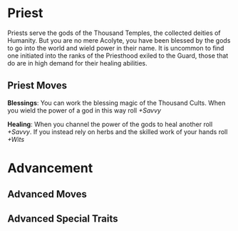 # Priest
Priests serve the gods of the Thousand Temples, the collected deities of Humanity. But you are no mere Acolyte, you have been blessed by the gods to go into the world and wield power in their name. It is uncommon to find one initiated into the ranks of the Priesthood exiled to the Guard, those that do are in high demand for their healing abilities.

## Priest Moves
**Blessings**: You can work the blessing magic of the Thousand Cults. When you wield the power of a god in this way roll *+Savvy*

**Healing**: When you channel the power of the gods to heal another roll *+Savvy*. If you instead rely on herbs and the skilled work of your hands roll *+Wits*

# Advancement
## Advanced Moves

## Advanced Special Traits
